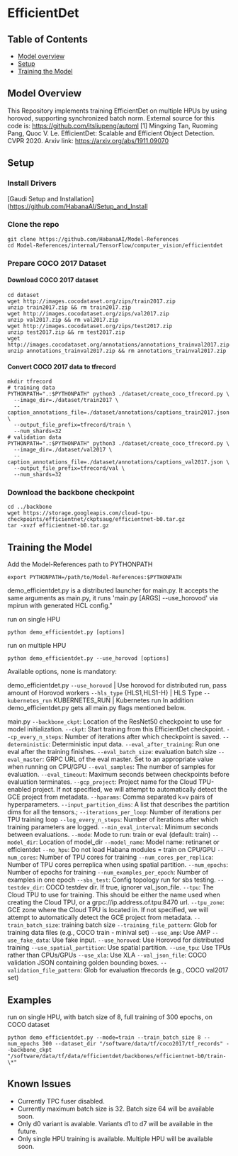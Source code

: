 # EfficientDet

## Table of Contents
* [Model overview](#Model-overview)
* [Setup](#Setup)
* [Training the Model](#Training-the-model)

## Model Overview
This Repository implements training EfficientDet on multiple HPUs by using horovod, supporting synchronized batch norm.
External source for this code is: https://github.com/itsliupeng/automl
[1] Mingxing Tan, Ruoming Pang, Quoc V. Le. EfficientDet: Scalable and Efficient Object Detection. CVPR 2020. Arxiv link: https://arxiv.org/abs/1911.09070

## Setup
### Install Drivers
[Gaudi Setup and Installation] (https://github.com/HabanaAI/Setup_and_Install

### Clone the repo
```
git clone https://github.com/HabanaAI/Model-References
cd Model-References/internal/TensorFlow/computer_vision/efficientdet
```

### Prepare COCO 2017 Dataset
#### Download COCO 2017 dataset
```
cd dataset
wget http://images.cocodataset.org/zips/train2017.zip
unzip train2017.zip && rm train2017.zip
wget http://images.cocodataset.org/zips/val2017.zip
unzip val2017.zip && rm val2017.zip
wget http://images.cocodataset.org/zips/test2017.zip
unzip test2017.zip && rm test2017.zip
wget http://images.cocodataset.org/annotations/annotations_trainval2017.zip
unzip annotations_trainval2017.zip && rm annotations_trainval2017.zip
```

#### Convert COCO 2017 data to tfrecord
```
mkdir tfrecord
# training data
PYTHONPATH=".:$PYTHONPATH" python3 ./dataset/create_coco_tfrecord.py \
  --image_dir=./dataset/train2017 \
  --caption_annotations_file=./dataset/annotations/captions_train2017.json \
  --output_file_prefix=tfrecord/train \
  --num_shards=32
# validation data
PYTHONPATH=".:$PYTHONPATH" python3 ./dataset/create_coco_tfrecord.py \
  --image_dir=./dataset/val2017 \
  --caption_annotations_file=./dataset/annotations/captions_val2017.json \
  --output_file_prefix=tfrecord/val \
  --num_shards=32
```

### Download the backbone checkpoint
```
cd ../backbone
wget https://storage.googleapis.com/cloud-tpu-checkpoints/efficientnet/ckptsaug/efficientnet-b0.tar.gz
tar -xvzf efficientnet-b0.tar.gz
```

## Training the Model
Add the Model-References path to PYTHONPATH
```
export PYTHONPATH=/path/to/Model-References:$PYTHONPATH
```

demo_efficientdet.py is a distributed launcher for main.py. It accepts the same arguments as main.py, it runs 'main.py [ARGS] --use_horovod' via mpirun with generated HCL config."

run on single HPU
```
python demo_efficientdet.py [options]
```
run on multiple HPU
```
python demo_efficientdet.py --use_horovod [options]
```

Available options, none is mandatory:

demo_efficientdet.py
  `--use_horovod`             | Use horovod for distributed run, pass amount of Horovod workers
  `--hls_type` {HLS1,HLS1-H}  | HLS Type
  `--kubernetes_run` KUBERNETES_RUN | Kubernetes run
In addition demo_efficientdet.py gets all main.py flags mentioned below.

main.py
  `--backbone_ckpt`: Location of the ResNet50 checkpoint to use for model initialization.
  `--ckpt`: Start training from this EfficientDet checkpoint.
  `--cp_every_n_steps`: Number of iterations after which checkpoint is saved.
  `--deterministic`: Deterministic input data.
  `--eval_after_training`: Run one eval after the training finishes.
  `--eval_batch_size`: evaluation batch size
  `--eval_master`: GRPC URL of the eval master. Set to an appropriate value when running on CPU/GPU
  `--eval_samples`: The number of samples for evaluation.
  `--eval_timeout`: Maximum seconds between checkpoints before evaluation terminates.
  `--gcp_project`: Project name for the Cloud TPU-enabled project. If not specified, we will attempt to automatically detect the GCE project from metadata.
  `--hparams`: Comma separated k=v pairs of hyperparameters.
  `--input_partition_dims`: A list that describes the partition dims for all the tensors.;
  `--iterations_per_loop`: Number of iterations per TPU training loop
  `--log_every_n_steps`: Number of iterations after which training parameters are logged.
  `--min_eval_interval`: Minimum seconds between evaluations.
  `--mode`: Mode to run: train or eval (default: train)
  `--model_dir`: Location of model_dir
  `--model_name`: Model name: retinanet or efficientdet
  `--no_hpu`: Do not load Habana modules = train on CPU/GPU
  `--num_cores`: Number of TPU cores for training
  `--num_cores_per_replica`: Number of TPU cores perreplica when using spatial partition.
  `--num_epochs`: Number of epochs for training
  `--num_examples_per_epoch`: Number of examples in one epoch
  `--sbs_test`: Config topology run for sbs testing.
  `--testdev_dir`: COCO testdev dir. If true, ignorer val_json_file.
  `--tpu`: The Cloud TPU to use for training. This should be either the name used when creating the Cloud TPU, or a grpc://ip.address.of.tpu:8470 url.
  `--tpu_zone`: GCE zone where the Cloud TPU is located in. If not specified, we will attempt to automatically detect the GCE project from metadata.
  `--train_batch_size`: training batch size
  `--training_file_pattern`: Glob for training data files (e.g., COCO train - minival set)
  `--use_amp`: Use AMP
  `--use_fake_data`: Use fake input.
  `--use_horovod`: Use Horovod for distributed training
  `--use_spatial_partition`: Use spatial partition.
  `--use_tpu`: Use TPUs rather than CPUs/GPUs
  `--use_xla`: Use XLA
  `--val_json_file`: COCO validation JSON containing golden bounding boxes.
  `--validation_file_pattern`: Glob for evaluation tfrecords (e.g., COCO val2017 set)

## Examples

run on single HPU, with batch size of 8, full training of 300 epochs, on COCO dataset
```
python demo_efficientdet.py --mode=train --train_batch_size 8 --num_epochs 300 --dataset_dir "/software/data/tf/coco2017/tf_records" --backbone_ckpt "/software/data/tf/data/efficientdet/backbones/efficientnet-b0/train-\*"
```

## Known Issues
* Currently TPC fuser disabled.
* Currently maximum batch size is 32. Batch size 64 will be available soon.
* Only d0 variant is avalable. Variants d1 to d7 will be available in the future.
* Only single HPU training is available. Multiple HPU will be available soon.
